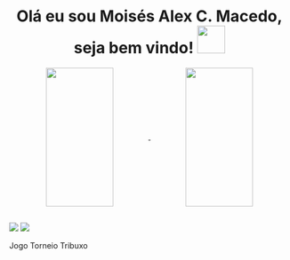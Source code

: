 <h1 align="center">  
  Olá eu sou Moisés Alex C. Macedo, seja bem vindo!
  <img src="https://media3.giphy.com/media/MeJgB3yMMwIaHmKD4z/giphy.gif?cid=ecf05e476wmd6hnux9golvdevjhpowp60fi3ueqfas552fra&rid=giphy.gif&ct=g" width="50px">
</h1>

<div align="center">
  <a href="https://github.com/moises-macedo">
  <img align="center" height="250px"  width="49%" src="https://github-readme-stats.vercel.app/api?username=moises-macedo&show_icons=false&theme=merko&include_all_commits=true&count_private=true"/>
  <img align="center" height="250px" width="49%" src="https://github-readme-stats.vercel.app/api/top-langs/?username=moises-macedo&layout=compact"/>
    
</div>

  
  ##
 
<div> 
   <a href = "mailto:moses.mabyda@gmail.com"><img src="https://img.shields.io/badge/-Gmail-%23333?style=for-the-badge&logo=gmail&logoColor=white" target="_blank"></a>
  <a href="https://www.linkedin.com/in/mois%C3%A9s-alex-macedo-71413a9a/" target="_blank"><img src="https://img.shields.io/badge/-LinkedIn-%230077B5?style=for-the-badge&logo=linkedin&logoColor=white" target="_blank"></a> 
 
  
</div>
  
<div>
  <p>Jogo Torneio Tribuxo</p>
  <a href="https://react-entrega-s1-preparativos-para-o-torneio-trib-moises-macedo.vercel.app">
</div>

